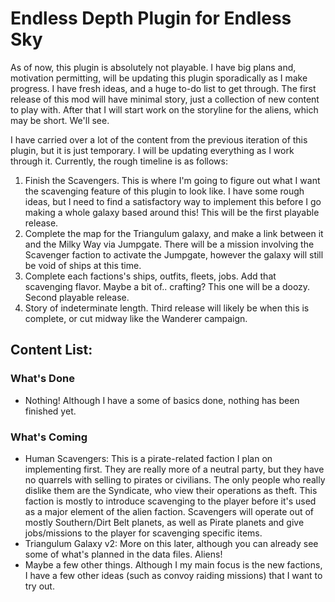 # Endless Depth Plugin for Endless Sky
As of now, this plugin is absolutely not playable. I have big plans and, motivation permitting, will be updating this plugin sporadically as I make progress. I have fresh ideas, and a huge to-do list to get through. The first release of this mod will have minimal story, just a collection of new content to play with. After that I will start work on the storyline for the aliens, which may be short. We'll see.

I have carried over a lot of the content from the previous iteration of this plugin, but it is just temporary. I will be updating everything as I work through it. Currently, the rough timeline is as follows:

1. Finish the Scavengers. This is where I'm going to figure out what I want the scavenging feature of this plugin to look like. I have some rough ideas, but I need to find a satisfactory way to implement this before I go making a whole galaxy based around this! This will be the first playable release.
2. Complete the map for the Triangulum galaxy, and make a link between it and the Milky Way via Jumpgate. There will be a mission involving the Scavenger faction to activate the Jumpgate, however the galaxy will still be void of ships at this time.
3. Complete each factions's ships, outfits, fleets, jobs. Add that scavenging flavor. Maybe a bit of.. crafting? This one will be a doozy. Second playable release.
4. Story of indeterminate length. Third release will likely be when this is complete, or cut midway like the Wanderer campaign.

## Content List:

### What's Done

- Nothing! Although I have a some of basics done, nothing has been finished yet.

### What's Coming

- Human Scavengers: This is a pirate-related faction I plan on implementing first. They are really more of a neutral party, but they have no quarrels with selling to pirates or civilians. The only people who really dislike them are the Syndicate, who view their operations as theft. This faction is mostly to introduce scavenging to the player before it's used as a major element of the alien faction. Scavengers will operate out of mostly Southern/Dirt Belt planets, as well as Pirate planets and give jobs/missions to the player for scavenging specific items.
- Triangulum Galaxy v2: More on this later, although you can already see some of what's planned in the data files. Aliens!
- Maybe a few other things. Although I my main focus is the new factions, I have a few other ideas (such as convoy raiding missions) that I want to try out.